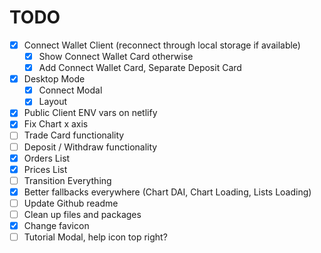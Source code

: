 # TODO

- [x] Connect Wallet Client (reconnect through local storage if available)
  - [x] Show Connect Wallet Card otherwise
  - [x] Add Connect Wallet Card, Separate Deposit Card
- [x] Desktop Mode
  - [x] Connect Modal
  - [x] Layout
- [x] Public Client ENV vars on netlify
- [x] Fix Chart x axis
- [ ] Trade Card functionality
- [ ] Deposit / Withdraw functionality
- [x] Orders List
- [x] Prices List
- [ ] Transition Everything
- [x] Better fallbacks everywhere (Chart DAI, Chart Loading, Lists Loading)
- [ ] Update Github readme
- [ ] Clean up files and packages
- [x] Change favicon
- [ ] Tutorial Modal, help icon top right?
